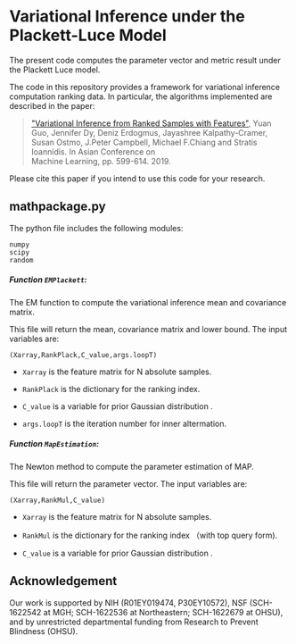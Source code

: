# Variational Inference under the Plackett-Luce Model
The present code computes the parameter vector and metric result under the Plackett Luce model.


The code in this repository provides a framework for variational inference computation ranking data. In particular, the algorithms implemented are described in the paper: 

  > ["Variational Inference from Ranked Samples with Features"](https://ece.northeastern.edu/fac-ece/ioannidis/static/pdf/2019/C_Guo_Variational_ACML_2019.pdf), Yuan Guo, Jennifer Dy, Deniz Erdogmus,
  > Jayashree Kalpathy-Cramer, Susan Ostmo, J.Peter Campbell, Michael F.Chiang and Stratis Ioannidis. In Asian Conference on   
  > Machine Learning, pp. 599-614. 2019. 
  
Please cite this paper if you intend to use this code for your research.





## mathpackage.py ##
The python file includes the following modules:
```
numpy
scipy
random
```
##### Function `EMPlackett`: #####
The EM function to compute the variational inference mean and covariance matrix.

This file will return the mean, covariance matrix and lower bound. The input variables are:

```
(Xarray,RankPlack,C_value,args.loopT) 
```

* `Xarray` is the feature matrix for N absolute samples.

* `RankPlack` is the dictionary for the ranking index.

* `C_value` is a variable for prior Gaussian distribution .

* `args.loopT` is the iteration number for inner altermation.



##### Function `MapEstimation`: #####
The Newton method to compute the parameter estimation of MAP.

This file will return the parameter vector. The input variables are:

```
(Xarray,RankMul,C_value) 
```

* `Xarray` is the feature matrix for N absolute samples.

* `RankMul` is the dictionary for the ranking index （with top query form).

* `C_value` is a variable for prior Gaussian distribution .


## Acknowledgement

Our work is supported by NIH (R01EY019474, P30EY10572), NSF (SCH-1622542 at MGH; SCH-1622536 at Northeastern; SCH-1622679 at OHSU), and by unrestricted departmental funding from Research to Prevent Blindness (OHSU).
